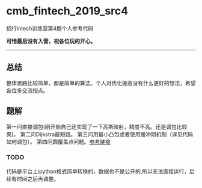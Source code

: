 # cmb_fintech_2019_src4
招行intech训练营第4题个人参考代码

**可惜最后没有入营，祝各位玩的开心。**

****

## 总结 

整体思路比较简单，都是简单的算法。个人对优化提高没有什么更好的想法，希望各位多交流指点。

## 题解
第一问直接调包(刚开始自己还实现了一下高斯映射，精度不高。还是调包比较爽)。
第二问Dijkstra最短路。
第三问用最小凸包或者使用缓冲期机制（详见代码如何调包）。
第四问圆覆盖点问题。[参考链接](https://sumygg.com/2013/08/06/Radius-Circle-Cover/)

### TODO
代码是平台上ipython格式简单转换的，数据也不是公开的,所以无法直接运行，后续有时间之后再调整。